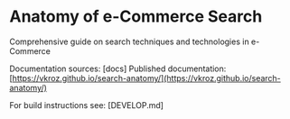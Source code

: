 # Anatomy of e-Commerce Search 

Comprehensive guide on search techniques and technologies in e-Commerce

Documentation sources: [docs]
Published documentation: [https://vkroz.github.io/search-anatomy/](https://vkroz.github.io/search-anatomy/)

For build instructions see: [DEVELOP.md]
